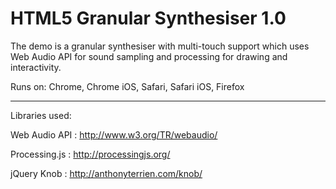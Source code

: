 
# HTML5 Granular Synthesiser 1.0 #

The demo is a granular synthesiser with multi-touch support which uses Web Audio API for sound sampling and processing for drawing and interactivity. 

Runs on: Chrome, Chrome iOS, Safari, Safari iOS, Firefox


-----
Libraries used: 

Web Audio API : http://www.w3.org/TR/webaudio/

Processing.js : http://processingjs.org/

jQuery Knob : http://anthonyterrien.com/knob/


